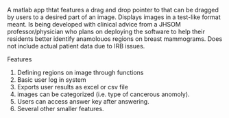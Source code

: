 A matlab app thtat features a drag and drop pointer to that can be dragged by users to a desired part of an image. Displays images in a test-like format meant. Is being developed with clinical advice from a JHSOM professor/physician who plans on deploying the software to help their residents better identify anamolouos regions on breast mammograms. Does not include actual patient data due to IRB issues. 

Features
1. Defining regions on image through functions
2. Basic user log in system
3. Exports user results as excel or csv file
4. images can be categorized (i.e. type of cancerous anomoly).
5. Users can access answer key after answering.
6. Several other smaller features. 
